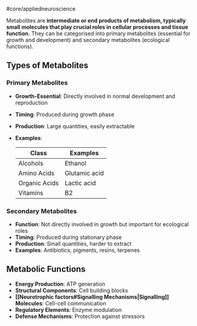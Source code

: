 #core/appliedneuroscience

Metabolites are **intermediate or end products of metabolism, typically small molecules that play crucial roles in cellular processes and tissue function.** They can be categorised into primary metabolites (essential for growth and development) and secondary metabolites (ecological functions).

## Types of Metabolites

### Primary Metabolites

- **Growth-Essential**: Directly involved in normal development and reproduction
- **Timing**: Produced during growth phase
- **Production**: Large quantities, easily extractable
- **Examples**:

  | Class | Examples |
  |-------|-----------|
  | Alcohols | Ethanol |
  | Amino Acids | Glutamic acid |
  | Organic Acids | Lactic acid |
  | Vitamins | B2 |

### Secondary Metabolites

- **Function**: Not directly involved in growth but important for ecological roles
- **Timing**: Produced during stationary phase
- **Production**: Small quantities, harder to extract
- **Examples**: Antibiotics, pigments, resins, terpenes

## Metabolic Functions

- **Energy Production**: ATP generation
- **Structural Components**: Cell building blocks
- **[[Neurotrophic factors#Signalling Mechanisms|Signalling]] Molecules**: Cell-cell communication
- **Regulatory Elements**: Enzyme modulation
- **Defense Mechanisms**: Protection against stressors
